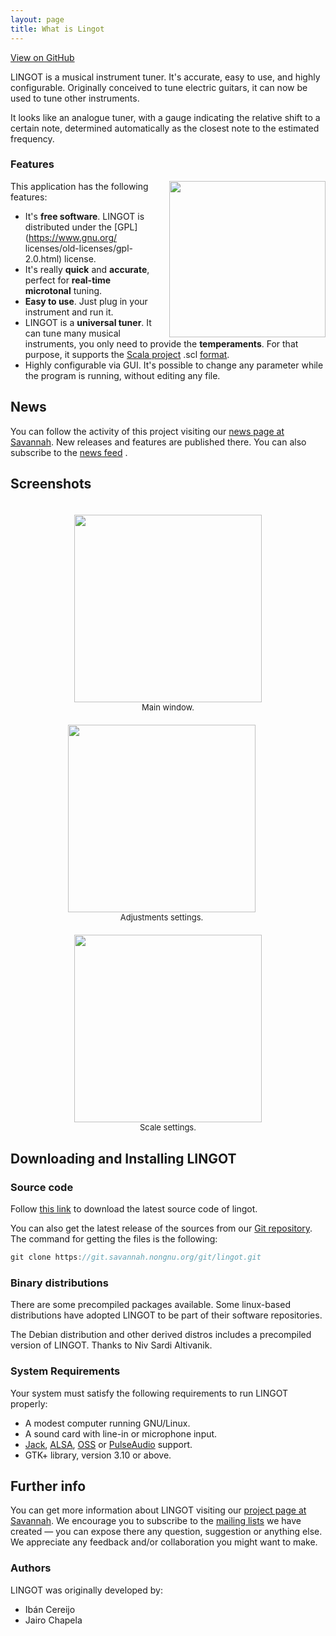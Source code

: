 ```yaml
---
layout: page
title: What is Lingot
---
```


<a id="forkme_banner" style="background: url({{ site.baseurl }}/images/blacktocat.png) #0090ff no-repeat 95% 50%;
" href="https://github.com/ibancg/lingot">View on GitHub</a>

LINGOT is a musical instrument tuner. It's accurate, easy to use, and highly configurable. Originally conceived to tune electric guitars, it can now be used to tune other instruments.

It looks like an analogue tuner, with a gauge indicating the relative shift to a certain note, determined automatically as the closest note to the estimated frequency.

### Features

<div style='float: right;margin-left: 20px'>
  <center>
  	<a href="/images/lingot-white-main.png">
  		<img src="{{ site.baseurl }}/images/lingot-white-main.png" style="width: 250px;" />
  	</a>
  </center>
</div>

This application has the following features:

* It's **free software**. LINGOT is distributed under the [GPL](https://www.gnu.org/
licenses/old-licenses/gpl-2.0.html) license.
* It's really **quick** and **accurate**, perfect for **real-time microtonal** tuning.
* **Easy to use**. Just plug in your instrument and run it.
* LINGOT is a **universal tuner**. It can tune many musical instruments, you only need 
to provide the **temperaments**. For that purpose, it supports the
[Scala project](http://www.huygens-fokker.org/scala/) .scl
[format](http://www.huygens-fokker.org/scala/scl_format.html).
* Highly configurable via GUI. It's possible to change any parameter while the program 
is running, without editing any file.

## News

You can follow the activity of this project visiting our [news page at Savannah](https://savannah.nongnu.org/news/?group=lingot). New releases and features are published there. You can also subscribe to the [news feed](https://savannah.nongnu.org/news/atom.php?group=lingot) <a href="https://savannah.nongnu.org/news/atom.php?group=lingot"><i class="svg-icon rss"></i></a>.

## Screenshots

<center>

<div style='display:inline-block; margin-top:20px'>
  <center>
  	<a href="{{ site.baseurl }}/images/lingot-black-main.png">
  		<img src="{{ site.baseurl }}/images/lingot-black-main.png" style="width: 300px;" />
  	</a>
  </center>
  <center><font size="2">Main window.</font></center>
</div>

</center>

<center>

<div style='display:inline-block; margin-top:20px; margin-right:20px'>
  <center>
  	<a href="{{ site.baseurl }}/images/lingot-black-settings-2.png">
  		<img src="{{ site.baseurl }}/images/lingot-black-settings-2.png" style="width: 300px;" />
  	</a>
  </center>
  <center><font size="2">Adjustments settings.</font></center>
</div>

<div style='display:inline-block; margin-top:20px'>
  <center>
  	<a href="{{ site.baseurl }}/images/lingot-black-settings-4.png">
  		<img src="{{ site.baseurl }}/images/lingot-black-settings-4.png" style="width: 300px;" />
  	</a>
  </center>
  <center><font size="2">Scale settings.</font></center>
</div>

</center>

## Downloading and Installing LINGOT

### Source code

Follow [this link](https://download.savannah.gnu.org/releases/lingot/) to download 
the latest source code of lingot.

You can also get the latest release of the sources from our [Git repository](https://git.savannah.nongnu.org/cgit/lingot.git). The 
command for getting the files is the following:

```C
git clone https://git.savannah.nongnu.org/git/lingot.git
```

### Binary distributions

There are some precompiled packages available. Some linux-based distributions have 
adopted LINGOT to be part of their software repositories.

The Debian distribution and other derived distros includes a precompiled version of
LINGOT. Thanks to Niv Sardi Altivanik.

### System Requirements

Your system must satisfy the following requirements to run LINGOT properly:

* A modest computer running GNU/Linux.
* A sound card with line-in or microphone input.
* [Jack](http://www.jackaudio.org/), [ALSA](https://www.alsa-project.org/main/index.php/Main_Page), [OSS](http://www.opensound.com/oss.html) or [PulseAudio](https://www.freedesktop.org/wiki/Software/PulseAudio/) support.
* GTK+ library, version 3.10 or above.

## Further info

You can get more information about LINGOT visiting our [project page at Savannah](https://savannah.nongnu.org/projects/lingot/). We
encourage you to subscribe to the [mailing lists](https://savannah.nongnu.org/mail/?group=lingot) we have created — you can expose there
any question, suggestion or anything else. We appreciate any feedback and/or
collaboration you might want to make.

### Authors

LINGOT was originally developed by:

* Ibán Cereijo 
<a href="mailto:ibancg@gmail.com"><i class="svg-icon email"></i></a>
<a href="https://github.com/ibancg"><i class="svg-icon github"></i></a>
<a href="https://www.linkedin.com/in/ibancg"><i class="svg-icon linkedin"></i></a>
<a href="https://www.twitter.com/ibancg"><i class="svg-icon twitter"></i></a>
<a href="https://stackoverflow.com/users/3382783/ibancg"><i class="svg-icon stackoverflow"></i></a>
<a href="https://youtube.com/channel/UCXU6P9S5YnnG6PCeZONGH4A"><i class="svg-icon youtube"></i></a>
* Jairo Chapela
<a href="mailto:jairochapela@gmail.com"><i class="svg-icon email"></i></a>
<a href="https://github.com/jairochapela"><i class="svg-icon github"></i></a>
<a href="https://www.linkedin.com/in/jairochapela"><i class="svg-icon linkedin"></i></a>
<a href="https://www.twitter.com/jairochapela"><i class="svg-icon twitter"></i></a>
